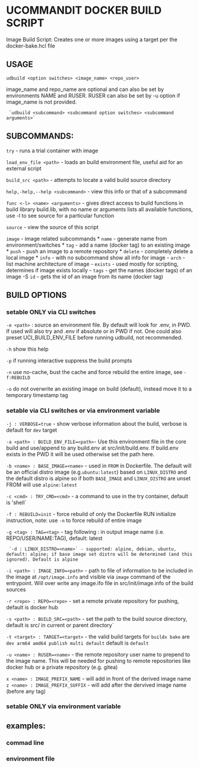 
# UCOMMANDIT DOCKER BUILD SCRIPT

  Image Build Script: Creates one or more images using a target per the docker-bake.hcl file

## USAGE
  
  `udbuild <option switches> <image_name> <repo_user>`
  
   image_name and repo_name are optional and can also be set by environments NAME and RUSER. 
   RUSER can also be set by -u option if image_name is not provided.   

     `udbuild <subcommand> <subcommand option switches> <subcommand arguments>`
  
## SUBCOMMANDS:

   `try` - runs a trial container with image 
   
   `load_env_file <path>` -  loads an build environment file, useful aid for an external script
   
   `build_src <path>` - attempts to locate a valid build source directory
   
   `help,-help,--help <subcommand>` -  view this info or that of a subcommand

   `func <-l> <name> <arguments>` - gives direct access to build functions in build library build.lib, with 
   no name or arguments lists all available functions, use -l to see source for a particular function
   
   `source`  - view the source of this script
   
   `image` - image related subcommands 
      * `name` - generate name from environment/switches
      * `tag`  -  add a name (docker tag) to an existing image
      * `push` - push an image to a remote repository
      * `delete` - completely delete a local image
      * `info`  - with no subcommand show all info for image
          -  `arch`  - list machine architecture of image
          -  `exists` -  used mostly for scripting, determines if image exists locally
          -  `tags` - get the names (docker tags) of an image
          -S  `id` - gets the id of an image from its name (docker tag)

## BUILD OPTIONS

### setable ONLY via CLI switches

`-e <path>` : source an environment file.  By default will look for .env, in PWD.  If used will also try <path> and <path>.env if absolute or in PWD if not.  One could also preset UCI_BUILD_ENV_FILE before running udbuild, not recommended. 

`-h` show this help  

`-p` if running interactive suppress the build prompts  

`-n` use no-cache,  bust the cache and force rebuild the entire image, see `-f:REBUILD`

`-o` do not overwrite an existing image on build (default), instead move it to a temporary timestamp tag


### setable via CLI switches or via environment variable

   `-j : VERBOSE=true` -  show verbose information about the build, verbose is default for `dev` target

   `-a <path> : BUILD_ENV_FILE=<path>`- Use this environment file in the core build and use/append to any build.env at src/init/build.env.  If build.env exists in the PWD it will be used otherwise set the path here. 

   `-b <name> : BASE_IMAGE=<name>` - used in `FROM` in Dockerfile.  The default will be an official distro image (e.g.`ubuntu:latest`) based on `LINUX_DISTRO` and the default distro is alpine so if both `BASE_IMAGE` and `LINUX_DISTRO` are unset FROM will use `alpine:latest`

   `-c <cmd> : TRY_CMD=<cmd>` - a command to use in the try container, default is 'shell`
   

   `-f : REBUILD=init` - force rebuild of only the Dockerfile RUN initialize instruction, note: use `-n` to force rebuild of entire image
   
   `-g <tag> : TAG=<tag>` - tag following : in output image name (i.e.  REPO/USER/NAME:TAG), default: latest
   
     `-d : LINUX_DISTRO=<name>` - supported: alpine, debian, ubuntu, default: alpine; if base image set distro will be determined (and this ignored). Default is alpine
   
   `-i <path> : IMAGE_INFO=<path>` - path to file of information to be included in the image at `/opt/image.info` and visible via `image` command of the entrypoint.  Will over write any image.ifo file in src/init/image.info of the build sources
   
   `-r <repo> : REPO=<repo>` - set a remote private repository for pushing, default is docker hub
   
   `-s <path> : BUILD_SRC=<path>` - set the path to the build source directory, default is src/ in current or parent directory`

   `-t <target> : TARGET=<target>` - the valid build targets for `buildx bake` are `dev arm64 amd64 publish multi default`  default is `default`
   
   `-u <name> : RUSER=<name>` - the remote repository user name to prepend to the image name.  This will be needed for pushing to remote repositories like docker hub or a private repository (e.g. gitea)     

   `x <name> : IMAGE_PREFIX_NAME` - will add in front of the derived image name
   `z <name> : IMAGE_PREFIX_SUFFIX` - will add after the dervived image name (before any tag)

### setable ONLY via environment variable


  
## examples:

### commad line

### environment file
